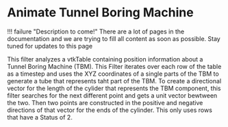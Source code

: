 # Animate Tunnel Boring Machine

!!! failure "Description to come!"
    There are a lot of pages in the documentation and we are trying to fill all content as soon as possible. Stay tuned for updates to this page

This filter analyzes a vtkTable containing position information about a Tunnel Boring Machine (TBM). This Filter iterates over each row of the table as a timestep and uses the XYZ coordinates of a single parts of the TBM to generate a tube that represents taht part of the TBM. To create a directional vector for the length of the cylider that represents the TBM component, this filter searches for the next different point and gets a unit vector bewtween the two. Then two points are constructed in the positive and negative directions of that vector for the ends of the cylinder. This only uses rows that have a Status of 2.
